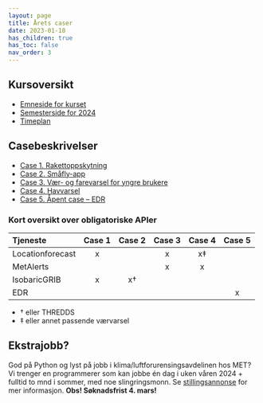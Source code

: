 ```yaml
---
layout: page
title: Årets caser
date: 2023-01-18
has_children: true
has_toc: false
nav_order: 3
---
```


## Kursoversikt

- [Emneside for kurset](https://www.uio.no/studier/emner/matnat/ifi/IN2000/)
- [Semesterside for 2024](https://www.uio.no/studier/emner/matnat/ifi/IN2000/v24/)
- [Timeplan](https://www.uio.no/studier/emner/matnat/ifi/IN2000/v24/timeplan/index.html)

## Casebeskrivelser

- [Case 1. Rakettoppskytning](./1-rakett)
- [Case 2. Småfly-app](./2-pilot)
- [Case 3. Vær- og farevarsel for yngre brukere](./3-yngre)
- [Case 4. Havvarsel](./4-havvarsel)
- [Case 5. Åpent case – EDR](./5-opencase)

### Kort oversikt over obligatoriske APIer

|Tjeneste|Case 1|Case 2|Case 3|Case 4|Case 5|
|:-------|:----:|:----:|:----:|:----:|:----:|
|Locationforecast|x| |x|x‡| |
|MetAlerts       | | |x|x| |
|IsobaricGRIB    |x|x†| | | |
|EDR             | | | | |x|

- † eller THREDDS
- ‡ eller annet passende værvarsel

## Ekstrajobb?

God på Python og lyst på jobb i klima/luftforurensingsavdelinen hos MET?
Vi trenger en programmerer som kan jobbe én dag i uken våren 2024 +
fulltid to mnd i sommer, med noe slingringsmonn. Se
[stillingsannonse](sommerjobb.pdf) for mer informasjon.
**Obs! Søknadsfrist 4. mars!**
